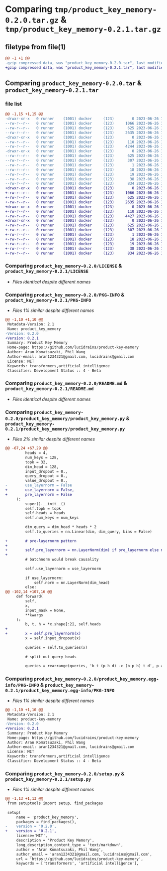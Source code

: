 # Comparing `tmp/product_key_memory-0.2.0.tar.gz` & `tmp/product_key_memory-0.2.1.tar.gz`

## filetype from file(1)

```diff
@@ -1 +1 @@
-gzip compressed data, was "product_key_memory-0.2.0.tar", last modified: Mon Jun 26 15:19:23 2023, max compression
+gzip compressed data, was "product_key_memory-0.2.1.tar", last modified: Mon Jun 26 18:22:01 2023, max compression
```

## Comparing `product_key_memory-0.2.0.tar` & `product_key_memory-0.2.1.tar`

### file list

```diff
@@ -1,15 +1,15 @@
-drwxr-xr-x   0 runner    (1001) docker     (123)        0 2023-06-26 15:19:23.398293 product_key_memory-0.2.0/
--rw-r--r--   0 runner    (1001) docker     (123)     1066 2023-06-26 15:19:09.000000 product_key_memory-0.2.0/LICENSE
--rw-r--r--   0 runner    (1001) docker     (123)      625 2023-06-26 15:19:23.398293 product_key_memory-0.2.0/PKG-INFO
--rw-r--r--   0 runner    (1001) docker     (123)     2635 2023-06-26 15:19:09.000000 product_key_memory-0.2.0/README.md
-drwxr-xr-x   0 runner    (1001) docker     (123)        0 2023-06-26 15:19:23.398293 product_key_memory-0.2.0/product_key_memory/
--rw-r--r--   0 runner    (1001) docker     (123)      110 2023-06-26 15:19:09.000000 product_key_memory-0.2.0/product_key_memory/__init__.py
--rw-r--r--   0 runner    (1001) docker     (123)     4244 2023-06-26 15:19:09.000000 product_key_memory-0.2.0/product_key_memory/product_key_memory.py
-drwxr-xr-x   0 runner    (1001) docker     (123)        0 2023-06-26 15:19:23.398293 product_key_memory-0.2.0/product_key_memory.egg-info/
--rw-r--r--   0 runner    (1001) docker     (123)      625 2023-06-26 15:19:23.000000 product_key_memory-0.2.0/product_key_memory.egg-info/PKG-INFO
--rw-r--r--   0 runner    (1001) docker     (123)      307 2023-06-26 15:19:23.000000 product_key_memory-0.2.0/product_key_memory.egg-info/SOURCES.txt
--rw-r--r--   0 runner    (1001) docker     (123)        1 2023-06-26 15:19:23.000000 product_key_memory-0.2.0/product_key_memory.egg-info/dependency_links.txt
--rw-r--r--   0 runner    (1001) docker     (123)       18 2023-06-26 15:19:23.000000 product_key_memory-0.2.0/product_key_memory.egg-info/requires.txt
--rw-r--r--   0 runner    (1001) docker     (123)       19 2023-06-26 15:19:23.000000 product_key_memory-0.2.0/product_key_memory.egg-info/top_level.txt
--rw-r--r--   0 runner    (1001) docker     (123)       38 2023-06-26 15:19:23.398293 product_key_memory-0.2.0/setup.cfg
--rw-r--r--   0 runner    (1001) docker     (123)      834 2023-06-26 15:19:09.000000 product_key_memory-0.2.0/setup.py
+drwxr-xr-x   0 runner    (1001) docker     (123)        0 2023-06-26 18:22:01.057201 product_key_memory-0.2.1/
+-rw-r--r--   0 runner    (1001) docker     (123)     1066 2023-06-26 18:21:51.000000 product_key_memory-0.2.1/LICENSE
+-rw-r--r--   0 runner    (1001) docker     (123)      625 2023-06-26 18:22:01.057201 product_key_memory-0.2.1/PKG-INFO
+-rw-r--r--   0 runner    (1001) docker     (123)     2635 2023-06-26 18:21:51.000000 product_key_memory-0.2.1/README.md
+drwxr-xr-x   0 runner    (1001) docker     (123)        0 2023-06-26 18:22:01.057201 product_key_memory-0.2.1/product_key_memory/
+-rw-r--r--   0 runner    (1001) docker     (123)      110 2023-06-26 18:21:51.000000 product_key_memory-0.2.1/product_key_memory/__init__.py
+-rw-r--r--   0 runner    (1001) docker     (123)     4427 2023-06-26 18:21:51.000000 product_key_memory-0.2.1/product_key_memory/product_key_memory.py
+drwxr-xr-x   0 runner    (1001) docker     (123)        0 2023-06-26 18:22:01.057201 product_key_memory-0.2.1/product_key_memory.egg-info/
+-rw-r--r--   0 runner    (1001) docker     (123)      625 2023-06-26 18:22:01.000000 product_key_memory-0.2.1/product_key_memory.egg-info/PKG-INFO
+-rw-r--r--   0 runner    (1001) docker     (123)      307 2023-06-26 18:22:01.000000 product_key_memory-0.2.1/product_key_memory.egg-info/SOURCES.txt
+-rw-r--r--   0 runner    (1001) docker     (123)        1 2023-06-26 18:22:01.000000 product_key_memory-0.2.1/product_key_memory.egg-info/dependency_links.txt
+-rw-r--r--   0 runner    (1001) docker     (123)       18 2023-06-26 18:22:01.000000 product_key_memory-0.2.1/product_key_memory.egg-info/requires.txt
+-rw-r--r--   0 runner    (1001) docker     (123)       19 2023-06-26 18:22:01.000000 product_key_memory-0.2.1/product_key_memory.egg-info/top_level.txt
+-rw-r--r--   0 runner    (1001) docker     (123)       38 2023-06-26 18:22:01.057201 product_key_memory-0.2.1/setup.cfg
+-rw-r--r--   0 runner    (1001) docker     (123)      834 2023-06-26 18:21:51.000000 product_key_memory-0.2.1/setup.py
```

### Comparing `product_key_memory-0.2.0/LICENSE` & `product_key_memory-0.2.1/LICENSE`

 * *Files identical despite different names*

### Comparing `product_key_memory-0.2.0/PKG-INFO` & `product_key_memory-0.2.1/PKG-INFO`

 * *Files 1% similar despite different names*

```diff
@@ -1,10 +1,10 @@
 Metadata-Version: 2.1
 Name: product_key_memory
-Version: 0.2.0
+Version: 0.2.1
 Summary: Product Key Memory
 Home-page: https://github.com/lucidrains/product-key-memory
 Author: Aran Komatsuzaki, Phil Wang
 Author-email: aran1234321@gmail.com, lucidrains@gmail.com
 License: MIT
 Keywords: transformers,artificial intelligence
 Classifier: Development Status :: 4 - Beta
```

### Comparing `product_key_memory-0.2.0/README.md` & `product_key_memory-0.2.1/README.md`

 * *Files identical despite different names*

### Comparing `product_key_memory-0.2.0/product_key_memory/product_key_memory.py` & `product_key_memory-0.2.1/product_key_memory/product_key_memory.py`

 * *Files 2% similar despite different names*

```diff
@@ -67,24 +67,29 @@
         heads = 4,
         num_keys = 128,
         topk = 32,
         dim_head = 128,
         input_dropout = 0.,
         query_dropout = 0.,
         value_dropout = 0.,
-        use_layernorm = False
+        use_layernorm = False,
+        pre_layernorm = False
     ):
         super().__init__()
         self.topk = topk
         self.heads = heads
         self.num_keys = num_keys
 
         dim_query = dim_head * heads * 2
         self.to_queries = nn.Linear(dim, dim_query, bias = False)
 
+        # pre-layernorm pattern
+
+        self.pre_layernorm = nn.LayerNorm(dim) if pre_layernorm else nn.Identity()
+
         # batchnorm would break causality
 
         self.use_layernorm = use_layernorm
 
         if use_layernorm:
             self.norm = nn.LayerNorm(dim_head)
         else:
@@ -102,14 +107,16 @@
     def forward(
         self,
         x,
         input_mask = None,
         **kwargs
     ):
         b, t, h = *x.shape[:2], self.heads
+
+        x = self.pre_layernorm(x)
         x = self.input_dropout(x)
 
         queries = self.to_queries(x)
 
         # split out query heads
 
         queries = rearrange(queries, 'b t (p h d) -> (b p h) t d', p = 2, h = h)
```

### Comparing `product_key_memory-0.2.0/product_key_memory.egg-info/PKG-INFO` & `product_key_memory-0.2.1/product_key_memory.egg-info/PKG-INFO`

 * *Files 1% similar despite different names*

```diff
@@ -1,10 +1,10 @@
 Metadata-Version: 2.1
 Name: product-key-memory
-Version: 0.2.0
+Version: 0.2.1
 Summary: Product Key Memory
 Home-page: https://github.com/lucidrains/product-key-memory
 Author: Aran Komatsuzaki, Phil Wang
 Author-email: aran1234321@gmail.com, lucidrains@gmail.com
 License: MIT
 Keywords: transformers,artificial intelligence
 Classifier: Development Status :: 4 - Beta
```

### Comparing `product_key_memory-0.2.0/setup.py` & `product_key_memory-0.2.1/setup.py`

 * *Files 1% similar despite different names*

```diff
@@ -1,13 +1,13 @@
 from setuptools import setup, find_packages
 
 setup(
     name = 'product_key_memory',
     packages = find_packages(),
-    version = '0.2.0',
+    version = '0.2.1',
     license='MIT',
     description = 'Product Key Memory',
     long_description_content_type = 'text/markdown',
     author = 'Aran Komatsuzaki, Phil Wang',
     author_email = 'aran1234321@gmail.com, lucidrains@gmail.com',
     url = 'https://github.com/lucidrains/product-key-memory',
     keywords = ['transformers', 'artificial intelligence'],
```


